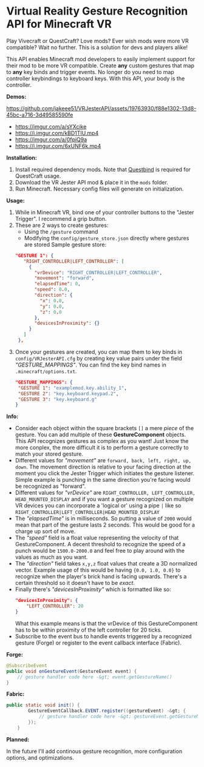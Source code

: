 # Virtual Reality Gesture Recognition API for Minecraft VR

Play Vivecraft or QuestCraft? Love mods? Ever wish mods were more VR compatible? Wait no further. This is a solution for devs and players alike!

This API enables Minecraft mod developers to easily implement support for their mod to be more VR compatible. Create **any** custom gestures that map to **any** key binds and trigger events. No longer do you need to map controller keybindings to keyboard keys. With this API, your body is the controller.

__Demos:__

https://github.com/jakeee51/VRJesterAPI/assets/19763930/f88e1302-13d8-45bc-a716-3d49585590fe
- https://imgur.com/a/sYXcike 
- https://i.imgur.com/kBD1TIU.mp4 
- https://imgur.com/a/0fpiQ9a 
- https://i.imgur.com/6xUNF6k.mp4 

__Installation:__

1. Install required dependency mods. Note that [Questbind](https://modrinth.com/mod/questbind) is required for QuestCraft usage.
2. Download the VR Jester API mod & place it in the `mods` folder.
3. Run Minecraft. Necessary config files will generate on initialization.

__Usage:__

1. While in Minecraft VR, bind one of your controller buttons to the "Jester Trigger". I recommend a grip button.
2. These are 2 ways to create gestures:
   - Using the `/gesture` command
   - Modifying the `config/gesture_store.json` directly where gestures are stored
   Sample gesture store:
   ```json
   "GESTURE 1": {
      "RIGHT_CONTROLLER|LEFT_CONTROLLER": [
        {
          "vrDevice": "RIGHT_CONTROLLER|LEFT_CONTROLLER",
          "movement": "forward",
          "elapsedTime": 0,
          "speed": 0.0,
          "direction": {
            "x": 0.0,
            "y": 0.0,
            "z": 0.0
          },
          "devicesInProximity": {}
        }
      ]
    },
   ```
3. Once your gestures are created, you can map them to key binds in `config/VRJesterAPI.cfg` by creating key value pairs under the field *"GESTURE_MAPPINGS"*. You can find the key bind names in `.minecraft/options.txt`.
   ```json
   "GESTURE_MAPPINGS": {
    "GESTURE 1": "examplemod.key.ability_1",
    "GESTURE 2": "key.keyboard.keypad.2",
    "GESTURE 3": "key.keyboard.g"
   }
   ```

__Info:__

- Consider each object within the square brackets `[]` a mere *piece* of the gesture. You can add multiple of these **GestureComponent** objects. This API recognizes gestures as complex as you want! Just know the more conplex, the more difficult it is to perform a gesture correctly to match your stored gesture.
- Different values for *"movement"* are `forward, back, left, right, up, down`. The movement direction is relative to your facing direction at the moment you click the Jester Trigger which initiates the gesture listener. Simple example is punching in the same direction you're facing would be recognized as "forward".
- Different values for *"vrDevice"* are `RIGHT_CONTROLLER, LEFT_CONTROLLER, HEAD_MOUNTED_DISPLAY` and if you want a gesture recognized on multiple VR devices you can incorporate a 'logical or' using a pipe `|` like so `RIGHT_CONTROLLER|LEFT_CONTROLLER|HEAD_MOUNTED_DISPLAY`
- The *"elapsedTime"* is in milliseconds. So putting a value of `2000` would mean that part of the gesture lasts 2 seconds. This would be good for a charge up sort of move.
- The *"speed"* field is a float value representing the velocity of that GestureComponent. A decent threshold to recognize the speed of a punch would be `1500.0-2000.0` and feel free to play around with the values as much as you want.
- The *"direction"* field takes `x,y,z` float values that create a 3D normalized vector. Example usage of this would be having `{0.0, 1.0, 0.0}` to recognize when the player's brick hand is facing upwards. There's a certain threshold so it doesn't have to be *exact*.
- Finally there's *"devicesInProximity"* which is formatted like so:
  ```json
  "devicesInProximity": {
      "LEFT_CONTROLLER": 20
  }
  ```
  What this example means is that the vrDevice of this GestureComponent has to be within proximity of the left controller for 20 ticks.
- Subscribe to the event bus to handle events triggered by a recognized gesture (Forge) or register to the event callback interface (Fabric).

**Forge:**
```java
@SubscribeEvent
public void onGestureEvent(GestureEvent event) {
    // gesture handler code here -&gt; event.getGestureName()
}
```

**Fabric:**
```java
public static void init() {
        GestureEventCallback.EVENT.register((gestureEvent) -&gt; {
            // gesture handler code here -&gt; gestureEvent.getGestureName()
        });
    }
```

__Planned:__

In the future I'll add continous gesture recognition, more configuration options, and optimizations.
